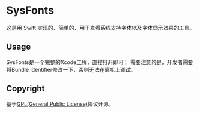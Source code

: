 # SysFonts

这是用 Swift 实现的、简单的、用于查看系统支持字体以及字体显示效果的工具。

## Usage

SysFonts是一个完整的Xcode工程，直接打开即可；
需要注意的是，开发者需要将Bundle Identifier修改一下，否则无法在真机上调试。
## Copyright

基于[GPL(General Public License)](http://www.gnu.org/licenses/gpl.html)协议开源。
